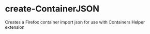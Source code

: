 # create-ContainerJSON
Creates a Firefox container import json for use with Containers Helper extension
